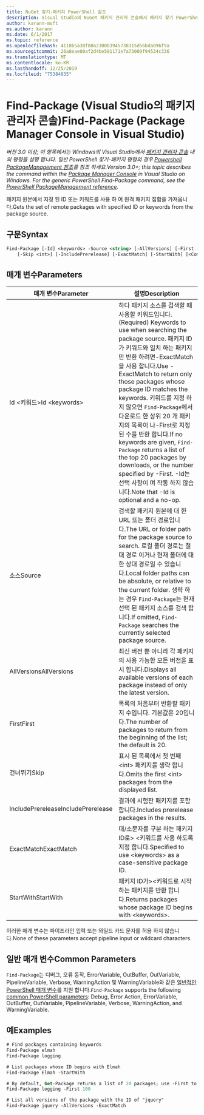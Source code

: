 ```yaml
---
title: NuGet 찾기-패키지 PowerShell 참조
description: Visual Studio의 NuGet 패키지 관리자 콘솔에서 패키지 찾기 PowerShell 명령에 대 한 참조입니다.
author: karann-msft
ms.author: karann
ms.date: 6/1/2017
ms.topic: reference
ms.openlocfilehash: 4118b5a38f80a2300b3945738315d56bda096f9a
ms.sourcegitcommit: 26a8eae00af2d4be581171e7a73009f94534c336
ms.translationtype: MT
ms.contentlocale: ko-KR
ms.lasthandoff: 12/25/2019
ms.locfileid: "75384635"
---
```

# <a name="find-package-package-manager-console-in-visual-studio"></a><span data-ttu-id="9094a-103">Find-Package (Visual Studio의 패키지 관리자 콘솔)</span><span class="sxs-lookup"><span data-stu-id="9094a-103">Find-Package (Package Manager Console in Visual Studio)</span></span>

<span data-ttu-id="9094a-104">*버전 3.0 이상; 이 항목에서는 Windows의 Visual Studio에서 [패키지 관리자 콘솔](../../consume-packages/install-use-packages-powershell.md) 내의 명령을 설명 합니다. 일반 PowerShell 찾기-패키지 명령의 경우 [Powershell PackageManagement 참조](/powershell/module/packagemanagement/?view=powershell-6)를 참조 하세요.*</span><span class="sxs-lookup"><span data-stu-id="9094a-104">*Version 3.0+; this topic describes the command within the [Package Manager Console](../../consume-packages/install-use-packages-powershell.md) in Visual Studio on Windows. For the generic PowerShell Find-Package command, see the [PowerShell PackageManagement reference](/powershell/module/packagemanagement/?view=powershell-6).*</span></span>

<span data-ttu-id="9094a-105">패키지 원본에서 지정 된 ID 또는 키워드를 사용 하 여 원격 패키지 집합을 가져옵니다.</span><span class="sxs-lookup"><span data-stu-id="9094a-105">Gets the set of remote packages with specified ID or keywords from the package source.</span></span>

## <a name="syntax"></a><span data-ttu-id="9094a-106">구문</span><span class="sxs-lookup"><span data-stu-id="9094a-106">Syntax</span></span>

```ps
Find-Package [-Id] <keywords> -Source <string> [-AllVersions] [-First [<int>]]
    [-Skip <int>] [-IncludePrerelease] [-ExactMatch] [-StartWith] [<CommonParameters>]
```

## <a name="parameters"></a><span data-ttu-id="9094a-107">매개 변수</span><span class="sxs-lookup"><span data-stu-id="9094a-107">Parameters</span></span>

| <span data-ttu-id="9094a-108">매개 변수</span><span class="sxs-lookup"><span data-stu-id="9094a-108">Parameter</span></span> | <span data-ttu-id="9094a-109">설명</span><span class="sxs-lookup"><span data-stu-id="9094a-109">Description</span></span> |
| --- | --- |
| <span data-ttu-id="9094a-110">Id &lt;키워드&gt;</span><span class="sxs-lookup"><span data-stu-id="9094a-110">Id &lt;keywords&gt;</span></span> | <span data-ttu-id="9094a-111">하다 패키지 소스를 검색할 때 사용할 키워드입니다.</span><span class="sxs-lookup"><span data-stu-id="9094a-111">(Required) Keywords to use when searching the package source.</span></span> <span data-ttu-id="9094a-112">패키지 ID가 키워드와 일치 하는 패키지만 반환 하려면-ExactMatch을 사용 합니다.</span><span class="sxs-lookup"><span data-stu-id="9094a-112">Use -ExactMatch to return only those packages whose package ID matches the keywords.</span></span> <span data-ttu-id="9094a-113">키워드를 지정 하지 않으면 `Find-Package`에서 다운로드 한 상위 20 개 패키지의 목록이 나-First로 지정 된 수를 반환 합니다.</span><span class="sxs-lookup"><span data-stu-id="9094a-113">If no keywords are given, `Find-Package` returns a list of the top 20 packages by downloads, or the number specified by -First.</span></span> <span data-ttu-id="9094a-114">-Id는 선택 사항이 며 작동 하지 않습니다.</span><span class="sxs-lookup"><span data-stu-id="9094a-114">Note that -Id is optional and a no-op.</span></span> |
| <span data-ttu-id="9094a-115">소스</span><span class="sxs-lookup"><span data-stu-id="9094a-115">Source</span></span> | <span data-ttu-id="9094a-116">검색할 패키지 원본에 대 한 URL 또는 폴더 경로입니다.</span><span class="sxs-lookup"><span data-stu-id="9094a-116">The URL or folder path for the package source to search.</span></span> <span data-ttu-id="9094a-117">로컬 폴더 경로는 절대 경로 이거나 현재 폴더에 대 한 상대 경로일 수 있습니다.</span><span class="sxs-lookup"><span data-stu-id="9094a-117">Local folder paths can be absolute, or relative to the current folder.</span></span> <span data-ttu-id="9094a-118">생략 하는 경우 `Find-Package`는 현재 선택 된 패키지 소스를 검색 합니다.</span><span class="sxs-lookup"><span data-stu-id="9094a-118">If omitted, `Find-Package` searches the currently selected package source.</span></span> |
| <span data-ttu-id="9094a-119">AllVersions</span><span class="sxs-lookup"><span data-stu-id="9094a-119">AllVersions</span></span> | <span data-ttu-id="9094a-120">최신 버전 뿐 아니라 각 패키지의 사용 가능한 모든 버전을 표시 합니다.</span><span class="sxs-lookup"><span data-stu-id="9094a-120">Displays all available versions of each package instead of only the latest version.</span></span> |
| <span data-ttu-id="9094a-121">First</span><span class="sxs-lookup"><span data-stu-id="9094a-121">First</span></span> | <span data-ttu-id="9094a-122">목록의 처음부터 반환할 패키지 수입니다. 기본값은 20입니다.</span><span class="sxs-lookup"><span data-stu-id="9094a-122">The number of packages to return from the beginning of the list; the default is 20.</span></span> |
| <span data-ttu-id="9094a-123">건너뛰기</span><span class="sxs-lookup"><span data-stu-id="9094a-123">Skip</span></span> | <span data-ttu-id="9094a-124">표시 된 목록에서 첫 번째 &lt;int&gt; 패키지를 생략 합니다.</span><span class="sxs-lookup"><span data-stu-id="9094a-124">Omits the first &lt;int&gt; packages from the displayed list.</span></span>  |
| <span data-ttu-id="9094a-125">IncludePrerelease</span><span class="sxs-lookup"><span data-stu-id="9094a-125">IncludePrerelease</span></span> | <span data-ttu-id="9094a-126">결과에 시험판 패키지를 포함 합니다.</span><span class="sxs-lookup"><span data-stu-id="9094a-126">Includes prerelease packages in the results.</span></span> |
| <span data-ttu-id="9094a-127">ExactMatch</span><span class="sxs-lookup"><span data-stu-id="9094a-127">ExactMatch</span></span> | <span data-ttu-id="9094a-128">대/소문자를 구분 하는 패키지 ID로&gt; &lt;키워드를 사용 하도록 지정 합니다.</span><span class="sxs-lookup"><span data-stu-id="9094a-128">Specified to use &lt;keywords&gt; as a case-sensitive package ID.</span></span> |
| <span data-ttu-id="9094a-129">StartWith</span><span class="sxs-lookup"><span data-stu-id="9094a-129">StartWith</span></span> | <span data-ttu-id="9094a-130">패키지 ID가&gt;&lt;키워드로 시작 하는 패키지를 반환 합니다.</span><span class="sxs-lookup"><span data-stu-id="9094a-130">Returns packages whose package ID begins with &lt;keywords&gt;.</span></span> |

<span data-ttu-id="9094a-131">이러한 매개 변수는 파이프라인 입력 또는 와일드 카드 문자를 허용 하지 않습니다.</span><span class="sxs-lookup"><span data-stu-id="9094a-131">None of these parameters accept pipeline input or wildcard characters.</span></span>

## <a name="common-parameters"></a><span data-ttu-id="9094a-132">일반 매개 변수</span><span class="sxs-lookup"><span data-stu-id="9094a-132">Common Parameters</span></span>

<span data-ttu-id="9094a-133">`Find-Package`는 디버그, 오류 동작, ErrorVariable, OutBuffer, OutVariable, PipelineVariable, Verbose, WarningAction 및 WarningVariable와 같은 [일반적인 PowerShell 매개 변수](https://go.microsoft.com/fwlink/?LinkID=113216)를 지원 합니다.</span><span class="sxs-lookup"><span data-stu-id="9094a-133">`Find-Package` supports the following [common PowerShell parameters](https://go.microsoft.com/fwlink/?LinkID=113216): Debug, Error Action, ErrorVariable, OutBuffer, OutVariable, PipelineVariable, Verbose, WarningAction, and WarningVariable.</span></span>

## <a name="examples"></a><span data-ttu-id="9094a-134">예</span><span class="sxs-lookup"><span data-stu-id="9094a-134">Examples</span></span>

```ps
# Find packages containing keywords
Find-Package elmah
Find-Package logging

# List packages whose ID begins with Elmah
Find-Package Elmah -StartWith

# By default, Get-Package returns a list of 20 packages; use -First to show more
Find-Package logging -First 100

# List all versions of the package with the ID of "jquery"
Find-Package jquery -AllVersions -ExactMatch
```
